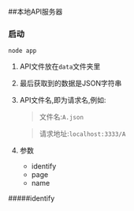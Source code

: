 ##本地API服务器
###  启动
`
node app
`

1. API文件放在`data`文件夹里
2. 最后获取到的数据是JSON字符串
3. API文件名,即为请求名,例如:

    >文件名:`A.json`

    >请求地址:`localhost:3333/A`
4. 参数
    * identify
    * page
    * name

#####identify
